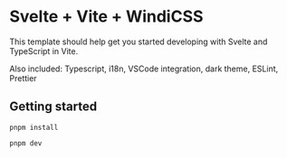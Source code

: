 # Svelte + Vite + WindiCSS

This template should help get you started developing with Svelte and TypeScript in Vite.

Also included: Typescript, i18n, VSCode integration, dark theme, ESLint, Prettier

## Getting started

```
pnpm install

pnpm dev
```
